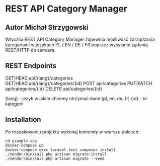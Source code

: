 # REST API Category Manager
## Autor Michał Strzygowski

Wtyczka REST API Category Manager zapewnia możliwość zarządzania kategoriami w jezykach PL / EN / DE / FR poprzez wysyłanie żądania REST/HTTP do serwera.

## REST Endpoints

GET|HEAD        api/{lang}/categories  
GET|HEAD        api/{lang}/categories/{id}
POST            api/categories
PUT|PATCH       api/categories/{id} 
DELETE          api/categories/{id} 

{lang} - jezyk w jakim chcemy otrzymać dane (pl, en, de, fr)
{id} - id kategorii


## Installation

Po rozpakowaniu projektu wykonaj komendy w wierszu poleceń:

```
cd example-app
docker-compose up
docker-compose exec laravel.test composer install
./vendor/bin/sail php artisan migrate:install 
./vendor/bin/sail php artisan migrate --seed
```
